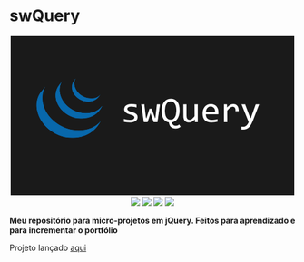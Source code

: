 # swQuery

<div align='center'>
    <img src="assets/meta-preview.png">
    <br>
    <img src="https://img.shields.io/badge/HTML5-informational?style=flat&logo=html5&logoColor=fff&color=000">
    <img src="https://img.shields.io/badge/CSS3-informational?style=flat&logo=css3&logoColor=fff&color=000">
    <img src="https://img.shields.io/badge/Javascript-informational?style=flat&logo=javascript&logoColor=fff&color=000">
    <img src="https://img.shields.io/badge/jQuery-informational?style=flat&logo=jquery&logoColor=fff&color=000">
</div>

**Meu repositório para micro-projetos em jQuery. Feitos para aprendizado e para incrementar o portfólio**

Projeto lançado <a href="https://swshadows.github.io/swquery/index.html">aqui</a>
